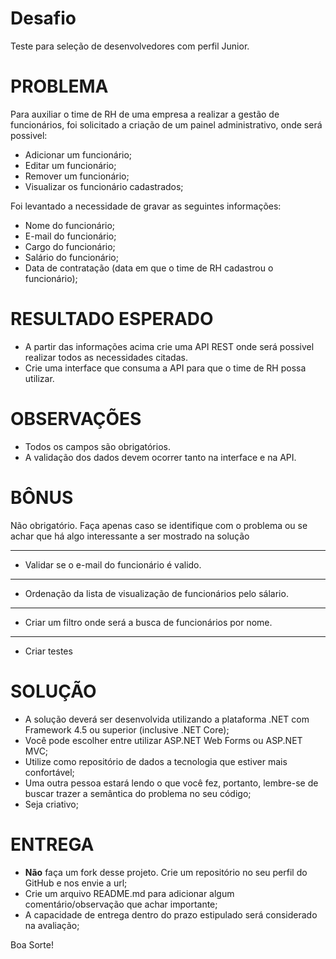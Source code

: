 # Desafio
Teste para seleção de desenvolvedores com perfil Junior.

PROBLEMA
========
Para auxiliar o time de RH de uma empresa a realizar a gestão de funcionários, foi solicitado a criação de um painel administrativo, onde será possivel:

* Adicionar um funcionário;
* Editar um funcionário;
* Remover um funcionário;
* Visualizar os funcionário cadastrados;

Foi levantado a necessidade de gravar as seguintes informações:

- Nome do funcionário;
- E-mail do funcionário;
- Cargo do funcionário;
- Salário do funcionário;
- Data de contratação (data em que o time de RH cadastrou o funcionário);

RESULTADO ESPERADO
===================
* A partir das informações acima crie uma API REST onde será possivel realizar todos as necessidades citadas.
* Crie uma interface que consuma a API para que o time de RH possa utilizar.

OBSERVAÇÕES
===================
* Todos os campos são obrigatórios.
* A validação dos dados devem ocorrer tanto na interface e na API.

BÔNUS
===================
Não obrigatório. Faça apenas caso se identifique com o problema ou se achar que há algo interessante a ser mostrado na solução

************************************************************************
* Validar se o e-mail do funcionário é valido.
************************************************************************
* Ordenação da lista de visualização de funcionários pelo sálario.
************************************************************************
* Criar um filtro onde será a busca de funcionários por nome.
************************************************************************
* Criar testes

SOLUÇÃO
===================
* A solução deverá ser desenvolvida utilizando a plataforma .NET com Framework 4.5 ou superior (inclusive .NET Core);
* Você pode escolher entre utilizar ASP.NET Web Forms ou ASP.NET MVC;
* Utilize como repositório de dados a tecnologia que estiver mais confortável;
* Uma outra pessoa estará lendo o que você fez, portanto, lembre-se de buscar trazer a semântica do problema no seu código;
* Seja criativo;

ENTREGA
===================
* **Não** faça um fork desse projeto. Crie um repositório no seu perfil do GitHub e nos envie a url;
* Crie um arquivo README.md para adicionar algum comentário/observação que achar importante;
* A capacidade de entrega dentro do prazo estipulado será considerado na avaliação;


Boa Sorte!
